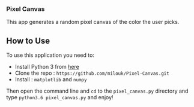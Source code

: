 <h3> Pixel Canvas </h3>

This app generates a random pixel canvas of the color the user picks.


<h2> How to Use </h2>

To use this application you need to:

* Install Python 3 from [here](https://www.python.org/)
* Clone the repo : `https://github.com/milouk/Pixel-Canvas.git`
* Install : `matplotlib` and `numpy`

Then open the command line and `cd` to the `pixel_canvas.py` directory and type `python3.6 pixel_canvas.py` and enjoy!

